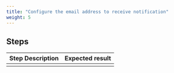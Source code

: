 ```yaml
---
title: "Configure the email address to receive notification"
weight: 5
---
```

## Steps
| Step Description | Expected result |
| ----- | ----- |
|  |  |

